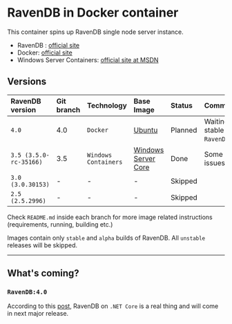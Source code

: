 # RavenDB in Docker container

This container spins up RavenDB single node server instance.

* RavenDB : [official site](https://ravendb.net/)
* Docker: [official site](https://www.docker.com/)
* Windows Server Containers: [official site at MSDN](https://msdn.microsoft.com/virtualization/windowscontainers/containers_welcome)

## Versions
|RavenDB version|Git branch|Technology|Base Image|Status|Commentary|
|:--|:--|:--|:--|:--|:--|
|`4.0`|4.0|`Docker`|[Ubuntu](https://hub.docker.com/_/ubuntu/)|Planned|Waiting for stable `RavenDB:4.0`.|
|`3.5 (3.5.0-rc-35166)`|3.5|`Windows Containers`|[Windows Server Core](https://hub.docker.com/r/microsoft/windowsservercore/)|Done|Some minor issues.|
|`3.0 (3.0.30153)`|-|-|-|Skipped||
|`2.5 (2.5.2996)`|-|-|-|Skipped||

Check `README.md` inside each branch for more image related instructions (requirements, running, building etc.)

Images contain only `stable` and `alpha` builds of RavenDB. All `unstable` releases will be skipped.

---

## What's coming?
### `RavenDB:4.0`
According to this [post](https://ayende.com/blog/174209/ravendb-4-0-on-dotnetcore-rc2), RavenDB on `.NET Core` is a real thing and will come in next major release.
